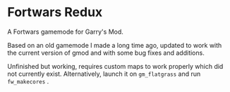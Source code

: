 # Fortwars Redux
A Fortwars gamemode for Garry's Mod.

Based on an old gamemode I made a long time ago, updated to work with the current version of gmod and with some bug fixes and additions.

Unfinished but working, requires custom maps to work properly which did not currently exist. Alternatively, launch it on `gm_flatgrass` and run  `fw_makecores` .
